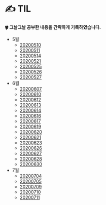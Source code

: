 # ✍ TIL

#### 🍀 그날그날 공부한 내용을 간략하게 기록하였습니다.

- 5월
  - [20200510](5월/20200510.md)
  - [20200511](5월/20200511.md)
  - [20200514](5월/20200514.md)
  - [20200521](5월/20200521.md)
  - [20200525](5월/20200525.md)
  - [20200526](5월/20200526.md)
  - [20200527](5월/20200527.md)
- 6월
  - [20200607](6월/20200607.md)
  - [20200610](6월/20200610.md)
  - [20200612](6월/20200612.md) 
  - [20200613](6월/20200613.md) 
  - [20200614](6월/20200614.md)
  - [20200616](6월/20200616.md) 
  - [20200617](6월/20200617.md) 
  - [20200619](6월/20200619.md)
  - [20200620](6월/20200620.md)
  - [20200621](6월/20200621.md)
  - [20200623](6월/20200623.md)
  - [20200626](6월/20200626.md)
  - [20200627](6월/20200627.md)
  - [20200628](6월/20200628.md)
  - [20200630](6월/20200630.md)
- 7월
  - [20200704](7월/20200704.md)
  - [20200705](7월/20200705.md)
  - [20200709](7월/20200709.md)
  - [20200710](7월/20200710.md)
  - [20200711](7월/20200711.md)

